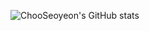 ![ChooSeoyeon's GitHub stats](https://github-readme-stats.vercel.app/api?username=ChooSeoyeon&show_icons=true&theme=dark)   
